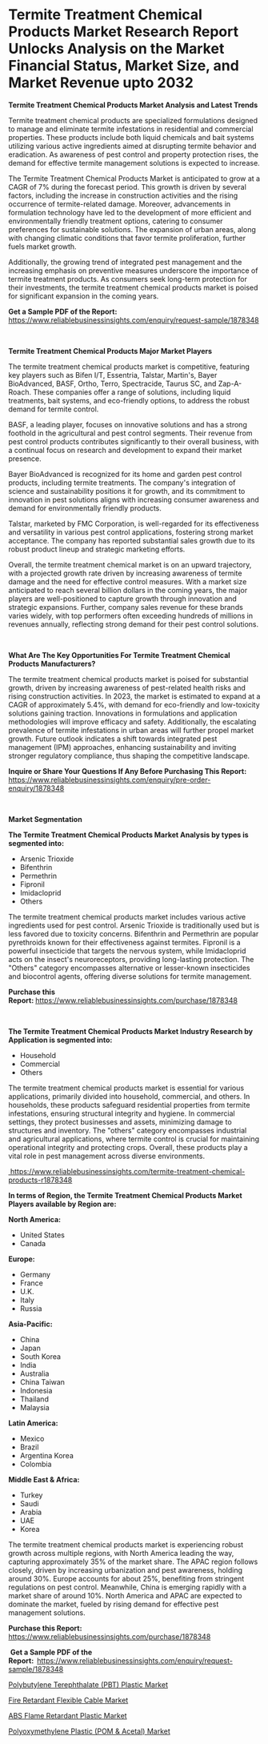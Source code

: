 <p><h1>Termite Treatment Chemical Products Market Research Report Unlocks Analysis on the Market Financial Status, Market Size, and Market Revenue upto 2032</h1></p><p><strong>Termite Treatment Chemical Products Market Analysis and Latest Trends</strong></p>
<p><p>Termite treatment chemical products are specialized formulations designed to manage and eliminate termite infestations in residential and commercial properties. These products include both liquid chemicals and bait systems utilizing various active ingredients aimed at disrupting termite behavior and eradication. As awareness of pest control and property protection rises, the demand for effective termite management solutions is expected to increase.</p><p>The Termite Treatment Chemical Products Market is anticipated to grow at a CAGR of 7% during the forecast period. This growth is driven by several factors, including the increase in construction activities and the rising occurrence of termite-related damage. Moreover, advancements in formulation technology have led to the development of more efficient and environmentally friendly treatment options, catering to consumer preferences for sustainable solutions. The expansion of urban areas, along with changing climatic conditions that favor termite proliferation, further fuels market growth. </p><p>Additionally, the growing trend of integrated pest management and the increasing emphasis on preventive measures underscore the importance of termite treatment products. As consumers seek long-term protection for their investments, the termite treatment chemical products market is poised for significant expansion in the coming years.</p></p>
<p><strong>Get a Sample PDF of the Report:&nbsp;</strong> <a href="https://www.reliablebusinessinsights.com/enquiry/request-sample/1878348?utm_campaign=1847&utm_medium=2&utm_source=Github&utm_content=ia&utm_term=04022025&utm_id=termite-treatment-chemical-products">https://www.reliablebusinessinsights.com/enquiry/request-sample/1878348</a></p>
<p>&nbsp;</p>
<p><strong>Termite Treatment Chemical Products Major Market Players</strong></p>
<p><p>The termite treatment chemical products market is competitive, featuring key players such as Bifen I/T, Essentria, Talstar, Martin's, Bayer BioAdvanced, BASF, Ortho, Terro, Spectracide, Taurus SC, and Zap-A-Roach. These companies offer a range of solutions, including liquid treatments, bait systems, and eco-friendly options, to address the robust demand for termite control.</p><p>BASF, a leading player, focuses on innovative solutions and has a strong foothold in the agricultural and pest control segments. Their revenue from pest control products contributes significantly to their overall business, with a continual focus on research and development to expand their market presence.</p><p>Bayer BioAdvanced is recognized for its home and garden pest control products, including termite treatments. The company's integration of science and sustainability positions it for growth, and its commitment to innovation in pest solutions aligns with increasing consumer awareness and demand for environmentally friendly products.</p><p>Talstar, marketed by FMC Corporation, is well-regarded for its effectiveness and versatility in various pest control applications, fostering strong market acceptance. The company has reported substantial sales growth due to its robust product lineup and strategic marketing efforts.</p><p>Overall, the termite treatment chemical market is on an upward trajectory, with a projected growth rate driven by increasing awareness of termite damage and the need for effective control measures. With a market size anticipated to reach several billion dollars in the coming years, the major players are well-positioned to capture growth through innovation and strategic expansions. Further, company sales revenue for these brands varies widely, with top performers often exceeding hundreds of millions in revenues annually, reflecting strong demand for their pest control solutions.</p></p>
<p>&nbsp;</p>
<p><strong>What Are The Key Opportunities For Termite Treatment Chemical Products Manufacturers?</strong></p>
<p><p>The termite treatment chemical products market is poised for substantial growth, driven by increasing awareness of pest-related health risks and rising construction activities. In 2023, the market is estimated to expand at a CAGR of approximately 5.4%, with demand for eco-friendly and low-toxicity solutions gaining traction. Innovations in formulations and application methodologies will improve efficacy and safety. Additionally, the escalating prevalence of termite infestations in urban areas will further propel market growth. Future outlook indicates a shift towards integrated pest management (IPM) approaches, enhancing sustainability and inviting stronger regulatory compliance, thus shaping the competitive landscape.</p></p>
<p><strong>Inquire or Share Your Questions If Any Before Purchasing This Report:</strong> <a href="https://www.reliablebusinessinsights.com/enquiry/pre-order-enquiry/1878348?utm_campaign=1847&utm_medium=2&utm_source=Github&utm_content=ia&utm_term=04022025&utm_id=termite-treatment-chemical-products">https://www.reliablebusinessinsights.com/enquiry/pre-order-enquiry/1878348</a></p>
<p>&nbsp;</p>
<p><strong>Market Segmentation</strong></p>
<p><strong>The Termite Treatment Chemical Products Market Analysis by types is segmented into:</strong></p>
<p><ul><li>Arsenic Trioxide</li><li>Bifenthrin</li><li>Permethrin</li><li>Fipronil</li><li>Imidacloprid</li><li>Others</li></ul></p>
<p><p>The termite treatment chemical products market includes various active ingredients used for pest control. Arsenic Trioxide is traditionally used but is less favored due to toxicity concerns. Bifenthrin and Permethrin are popular pyrethroids known for their effectiveness against termites. Fipronil is a powerful insecticide that targets the nervous system, while Imidacloprid acts on the insect's neuroreceptors, providing long-lasting protection. The "Others" category encompasses alternative or lesser-known insecticides and biocontrol agents, offering diverse solutions for termite management.</p></p>
<p><strong>Purchase this Report:&nbsp;</strong><a href="https://www.reliablebusinessinsights.com/purchase/1878348?utm_campaign=1847&utm_medium=2&utm_source=Github&utm_content=ia&utm_term=04022025&utm_id=termite-treatment-chemical-products">https://www.reliablebusinessinsights.com/purchase/1878348</a></p>
<p>&nbsp;</p>
<p><strong>The Termite Treatment Chemical Products Market Industry Research by Application is segmented into:</strong></p>
<p><ul><li>Household</li><li>Commercial</li><li>Others</li></ul></p>
<p><p>The termite treatment chemical products market is essential for various applications, primarily divided into household, commercial, and others. In households, these products safeguard residential properties from termite infestations, ensuring structural integrity and hygiene. In commercial settings, they protect businesses and assets, minimizing damage to structures and inventory. The "others" category encompasses industrial and agricultural applications, where termite control is crucial for maintaining operational integrity and protecting crops. Overall, these products play a vital role in pest management across diverse environments.</p></p>
<p><a href="https://www.reliablebusinessinsights.com/termite-treatment-chemical-products-r1878348?utm_campaign=1847&utm_medium=2&utm_source=Github&utm_content=ia&utm_term=04022025&utm_id=termite-treatment-chemical-products">&nbsp;https://www.reliablebusinessinsights.com/termite-treatment-chemical-products-r1878348</a></p>
<p><strong>In terms of Region, the Termite Treatment Chemical Products Market Players available by Region are:</strong></p>
<p>
    <p> <strong> North America: </strong>
        <ul>
            <li>United States</li>
            <li>Canada</li>
        </ul>
        </p> 
    <p> <strong> Europe: </strong>
        <ul>
            <li>Germany</li>
            <li>France</li>
            <li>U.K.</li>
            <li>Italy</li>
            <li>Russia</li>
        </ul>
        </p> 
    <p> <strong> Asia-Pacific: </strong>
        <ul>
            <li>China</li>
            <li>Japan</li>
            <li>South Korea</li>
            <li>India</li>
            <li>Australia</li>
            <li>China Taiwan</li>
            <li>Indonesia</li>
            <li>Thailand</li>
            <li>Malaysia</li>
        </ul>
        </p> 
    <p> <strong> Latin America: </strong>
        <ul>
            <li>Mexico</li>
            <li>Brazil</li>
            <li>Argentina Korea</li>
            <li>Colombia</li>
        </ul>
        </p> 
    <p> <strong> Middle East & Africa: </strong>
        <ul>
            <li>Turkey</li>
            <li>Saudi</li>
            <li>Arabia</li>
            <li>UAE</li>
            <li>Korea</li>
        </ul>
    </p>
    </p>
<p><p>The termite treatment chemical products market is experiencing robust growth across multiple regions, with North America leading the way, capturing approximately 35% of the market share. The APAC region follows closely, driven by increasing urbanization and pest awareness, holding around 30%. Europe accounts for about 25%, benefiting from stringent regulations on pest control. Meanwhile, China is emerging rapidly with a market share of around 10%. North America and APAC are expected to dominate the market, fueled by rising demand for effective pest management solutions.</p></p>
<p><strong>Purchase this Report: </strong><a href="https://www.reliablebusinessinsights.com/purchase/1878348?utm_campaign=1847&utm_medium=2&utm_source=Github&utm_content=ia&utm_term=04022025&utm_id=termite-treatment-chemical-products">https://www.reliablebusinessinsights.com/purchase/1878348</a></p>
<p>&nbsp;<strong>Get a Sample PDF of the Report:&nbsp;&nbsp;</strong><a href="https://www.reliablebusinessinsights.com/enquiry/request-sample/1878348?utm_campaign=1847&utm_medium=2&utm_source=Github&utm_content=ia&utm_term=04022025&utm_id=termite-treatment-chemical-products">https://www.reliablebusinessinsights.com/enquiry/request-sample/1878348</a></p>
<p><strong></strong></p>
<p><p><a href="https://github.com/verikaahova/Market-Research-Report-List-1/blob/main/polybutylene-terephthalate-pbt-plastic-market.md?utm_campaign=1847&utm_medium=2&utm_source=Github&utm_content=ia&utm_term=04022025&utm_id=termite-treatment-chemical-products">Polybutylene Terephthalate (PBT) Plastic Market</a></p><p><a href="https://github.com/kaqiewan/Market-Research-Report-List-1/blob/main/fire-retardant-flexible-cable-market.md?utm_campaign=1847&utm_medium=2&utm_source=Github&utm_content=ia&utm_term=04022025&utm_id=termite-treatment-chemical-products">Fire Retardant Flexible Cable Market</a></p><p><a href="https://github.com/ezahdyre/Market-Research-Report-List-1/blob/main/abs-flame-retardant-plastic-market.md?utm_campaign=1847&utm_medium=2&utm_source=Github&utm_content=ia&utm_term=04022025&utm_id=termite-treatment-chemical-products">ABS Flame Retardant Plastic Market</a></p><p><a href="https://github.com/taxyevgwlle/Market-Research-Report-List-1/blob/main/polyoxymethylene-plastic-pom-acetal-market.md?utm_campaign=1847&utm_medium=2&utm_source=Github&utm_content=ia&utm_term=04022025&utm_id=termite-treatment-chemical-products">Polyoxymethylene Plastic (POM & Acetal) Market</a></p></p>